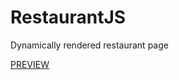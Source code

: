 # RestaurantJS
Dynamically rendered restaurant page

[PREVIEW](https://almirbunjaku.github.io/RestaurantJS/)
